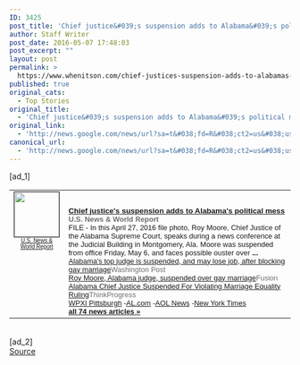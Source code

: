 ```yaml
---
ID: 3425
post_title: 'Chief justice&#039;s suspension adds to Alabama&#039;s political mess &#8211; U.S. News &amp; World Report'
author: Staff Writer
post_date: 2016-05-07 17:48:03
post_excerpt: ""
layout: post
permalink: >
  https://www.whenitson.com/chief-justices-suspension-adds-to-alabamas-political-mess-u-s-news-world-report/
published: true
original_cats:
  - Top Stories
original_title:
  - 'Chief justice&#039;s suspension adds to Alabama&#039;s political mess - U.S. News &amp; World Report'
original_link:
  - 'http://news.google.com/news/url?sa=t&#038;fd=R&#038;ct2=us&#038;usg=AFQjCNHD8zm_cKzTYmtOF7sFmFVsHGexRA&#038;clid=c3a7d30bb8a4878e06b80cf16b898331&#038;cid=52779101096161&#038;ei=UyouV5C_BearwAGL4Y6wBg&#038;url=http://www.usnews.com/news/us/articles/2016-05-07/chief-justices-suspension-adds-to-alabamas-political-mess'
canonical_url:
  - 'http://news.google.com/news/url?sa=t&#038;fd=R&#038;ct2=us&#038;usg=AFQjCNHD8zm_cKzTYmtOF7sFmFVsHGexRA&#038;clid=c3a7d30bb8a4878e06b80cf16b898331&#038;cid=52779101096161&#038;ei=UyouV5C_BearwAGL4Y6wBg&#038;url=http://www.usnews.com/news/us/articles/2016-05-07/chief-justices-suspension-adds-to-alabamas-political-mess'
---
```

 [ad_1]
<br><table border="0" cellpadding="2" cellspacing="7" style="vertical-align:top"><tr><td width="80" align="center" valign="top"><font style="font-size:85%;font-family:arial,sans-serif"><a href="http://news.google.com/news/url?sa=t&amp;fd=R&amp;ct2=us&amp;usg=AFQjCNHD8zm_cKzTYmtOF7sFmFVsHGexRA&amp;clid=c3a7d30bb8a4878e06b80cf16b898331&amp;cid=52779101096161&amp;ei=UyouV5C_BearwAGL4Y6wBg&amp;url=http://www.usnews.com/news/us/articles/2016-05-07/chief-justices-suspension-adds-to-alabamas-political-mess"><img src="http://www.whenitson.com/wp-content/uploads/2016/05/Chief-justice039s-suspension-adds-to-Alabama039s-political-mess-US-News-amp-World-Report" alt="" border="1" width="80" height="80"><br><font size="-2">U.S. News &amp; World Report</font></a></font></td><td valign="top" class="j"><font style="font-size:85%;font-family:arial,sans-serif"><br><div style="padding-top:0.8em"><img alt="" height="1" width="1"></div><div class="lh"><a href="http://news.google.com/news/url?sa=t&amp;fd=R&amp;ct2=us&amp;usg=AFQjCNHD8zm_cKzTYmtOF7sFmFVsHGexRA&amp;clid=c3a7d30bb8a4878e06b80cf16b898331&amp;cid=52779101096161&amp;ei=UyouV5C_BearwAGL4Y6wBg&amp;url=http://www.usnews.com/news/us/articles/2016-05-07/chief-justices-suspension-adds-to-alabamas-political-mess"><b>Chief justice&#039;s suspension adds to Alabama&#039;s political mess</b></a><br><font size="-1"><b><font color="#6f6f6f">U.S. News &amp; World Report</font></b></font><br><font size="-1">FILE - In this April 27, 2016 file photo, Roy Moore, Chief Justice of the Alabama Supreme Court, speaks during a news conference at the Judicial Building in Montgomery, Ala. Moore was suspended from office Friday, May 6, and faces possible ouster over <b>...</b></font><br><font size="-1"><a href="http://news.google.com/news/url?sa=t&amp;fd=R&amp;ct2=us&amp;usg=AFQjCNH3XtR2AUaHWIMkL4hYg2mnuNAGIw&amp;clid=c3a7d30bb8a4878e06b80cf16b898331&amp;cid=52779101096161&amp;ei=UyouV5C_BearwAGL4Y6wBg&amp;url=https://www.washingtonpost.com/news/post-nation/wp/2016/05/07/alabamas-top-judge-is-suspended-and-may-lose-job-after-blocking-gay-marriage/">Alabama&#039;s top judge is suspended, and may lose job, after blocking gay marriage</a><font size="-1" color="#6f6f6f">Washington Post</font></font><br><font size="-1"><a href="http://news.google.com/news/url?sa=t&amp;fd=R&amp;ct2=us&amp;usg=AFQjCNEbWTyzlmRuvuQQKm4ut42PSGc-Zg&amp;clid=c3a7d30bb8a4878e06b80cf16b898331&amp;cid=52779101096161&amp;ei=UyouV5C_BearwAGL4Y6wBg&amp;url=http://fusion.net/story/299947/roy-moore-suspended-alabama-judge/">Roy Moore, Alabama judge, suspended over gay marriage</a><font size="-1" color="#6f6f6f">Fusion</font></font><br><font size="-1"><a href="http://news.google.com/news/url?sa=t&amp;fd=R&amp;ct2=us&amp;usg=AFQjCNHdESy692TOE_eGmCLa9YXq0_JZiw&amp;clid=c3a7d30bb8a4878e06b80cf16b898331&amp;cid=52779101096161&amp;ei=UyouV5C_BearwAGL4Y6wBg&amp;url=http://thinkprogress.org/justice/2016/05/07/3776354/roy-moore-suspended/">Alabama Chief Justice Suspended For Violating Marriage Equality Ruling</a><font size="-1" color="#6f6f6f">ThinkProgress</font></font><br><font size="-1" class="p"><a href="http://news.google.com/news/url?sa=t&amp;fd=R&amp;ct2=us&amp;usg=AFQjCNGzD0wstFqzQxncTiZn7Zx6oMOZGA&amp;clid=c3a7d30bb8a4878e06b80cf16b898331&amp;cid=52779101096161&amp;ei=UyouV5C_BearwAGL4Y6wBg&amp;url=http://www.wpxi.com/news/national/alabama-chief-justice-suspended-may-be-ousted-over-gay-marriage-stance/267041296">WPXI Pittsburgh</a>&nbsp;-<a href="http://news.google.com/news/url?sa=t&amp;fd=R&amp;ct2=us&amp;usg=AFQjCNGxHM23f0_QVTNrtQFXT-NyUL-qyw&amp;clid=c3a7d30bb8a4878e06b80cf16b898331&amp;cid=52779101096161&amp;ei=UyouV5C_BearwAGL4Y6wBg&amp;url=http://www.al.com/news/index.ssf/2016/05/human_rights_campaign_applauds.html">AL.com</a>&nbsp;-<a href="http://news.google.com/news/url?sa=t&amp;fd=R&amp;ct2=us&amp;usg=AFQjCNEp6JLX3opeTyJPTBPFTlEh6vr48g&amp;clid=c3a7d30bb8a4878e06b80cf16b898331&amp;cid=52779101096161&amp;ei=UyouV5C_BearwAGL4Y6wBg&amp;url=http://www.aol.com/article/2016/05/07/roy-moore-faces-ethics-charges-over-gay-marriage-order/21372098/">AOL News</a>&nbsp;-<a href="http://news.google.com/news/url?sa=t&amp;fd=R&amp;ct2=us&amp;usg=AFQjCNGL92Dea9GgqL1kpsnDGRnbgLCJeA&amp;clid=c3a7d30bb8a4878e06b80cf16b898331&amp;cid=52779101096161&amp;ei=UyouV5C_BearwAGL4Y6wBg&amp;url=http://www.nytimes.com/2016/05/07/us/judge-roy-moore-alabama-same-sex-marriage.html">New York Times</a></font><br><font class="p" size="-1"><a class="p" href="http://news.google.com/news/more?ncl=dkQLPR6QPoL9adMj1DEiFGpOsQgNM&amp;authuser=0&amp;ned=us&amp;topic=h"><b>all 74 news articles&nbsp;&raquo;</b></a></font></div></font></td></tr></table>
<br>[ad_2]
<br><a href="http://news.google.com/news/url?sa=t&#038;fd=R&#038;ct2=us&#038;usg=AFQjCNHD8zm_cKzTYmtOF7sFmFVsHGexRA&#038;clid=c3a7d30bb8a4878e06b80cf16b898331&#038;cid=52779101096161&#038;ei=UyouV5C_BearwAGL4Y6wBg&#038;url=http://www.usnews.com/news/us/articles/2016-05-07/chief-justices-suspension-adds-to-alabamas-political-mess">Source </a>